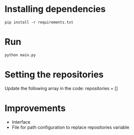 # Installing dependencies
```pip install -r requirements.txt```

# Run
```python main.py```

# Setting the repositories
Update the following array in the code: repositories = []

# Improvements

- Interface
- File for path configuration to replace repositories variable